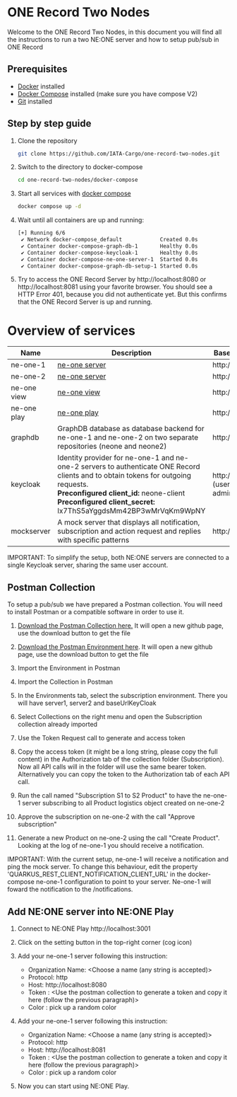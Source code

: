 # ONE Record Two Nodes

Welcome to the ONE Record Two Nodes, in this document you will find all the instructions to run a two NE:ONE server and how to setup pub/sub in ONE Record

## Prerequisites

- [Docker](https://docs.docker.com/get-docker/) installed
- [Docker Compose](https://docs.docker.com/compose/install/) installed (make sure you have compose V2)
- [Git](https://git-scm.com/downloads) installed

## Step by step guide

1) Clone the repository
   ```bash
   git clone https://github.com/IATA-Cargo/one-record-two-nodes.git
   ```
2) Switch to the directory to docker-compose
   ```bash
   cd one-record-two-nodes/docker-compose
   ```
3) Start all services with [docker compose](https://docs.docker.com/compose/)
   ```bash
   docker compose up -d
   ```
4) Wait until all containers are up and running:
   ```bash
   [+] Running 6/6
    ✔ Network docker-compose_default            Created 0.0s 
    ✔ Container docker-compose-graph-db-1       Healthy 0.0s 
    ✔ Container docker-compose-keycloak-1       Healthy 0.0s 
    ✔ Container docker-compose-ne-one-server-1  Started 0.0s 
    ✔ Container docker-compose-graph-db-setup-1 Started 0.0s
   ```
5) Try to access the ONE Record Server by  http://localhost:8080 or http://localhost:8081 using your favorite browser. 
   You should see a HTTP Error 401, because you did not authenticate yet. But this confirms that the ONE Record Server is up and running.

# Overview of services

| Name | Description | Base URL / Admin UI |
|-|-|-|
| ne-one-1 | [ne-one server](https://git.openlogisticsfoundation.org/wg-digitalaircargo/ne-one) | http://localhost:8080 |
| ne-one-2 | [ne-one server](https://git.openlogisticsfoundation.org/wg-digitalaircargo/ne-one) | http://localhost:8081 |
| ne-one view | [ne-one view](https://git.openlogisticsfoundation.org/wg-digitalaircargo/ne-one-view) | http://localhost:3000 |
| ne-one play | [ne-one play](https://github.com/aloccid-iata/neoneplay) | http://localhost:3001 |
| graphdb | GraphDB database as database backend for ne-one-1 and ne-one-2 on two separate repositories (neone and neone2) | http://localhost:7200 |
| keycloak | Identity provider for ne-one-1 and ne-one-2 servers to authenticate ONE Record clients and to obtain tokens for outgoing requests. <br/> **Preconfigured client_id:** neone-client<br/> **Preconfigured client_secret:** lx7ThS5aYggdsMm42BP3wMrVqKm9WpNY  | http://localhost:8989 <br/> (username/password: admin/admin)|
| mockserver | A mock server that displays all notification, subscription and action request and replies with specific patterns | http://localhost:1080 |

IMPORTANT: To simplify the setup, both NE:ONE servers are connected to a single Keycloak server, sharing the same user account.

## Postman Collection

To setup a pub/sub we have prepared a Postman collection. You will need to install Postman or a compatible software in order to use it.

1. [Download the Postman Collection here.](./assets/postman/Subscription.postman_collection.json) It will open a new github page, use the download button to get the file

2. [Download the Postman Environment here](./assets/postman/SubscriptionEnvironment.postman_environment.json). It will open a new github page, use the download button to get the file

3. Import the Environment in Postman

4. Import the Collection in Postman

5. In the Environments tab, select the subscription environment. 
There you will have server1, server2 and baseUrlKeyCloak

6. Select Collections on the right menu and open the Subscription collection already imported

7. Use the Token Request call to generate and access token

8. Copy the access token (it might be a long string, please copy the full content) in the Authorization tab of the collection folder (Subscription). Now all API calls will in the folder will use the same bearer token. Alternatively you can copy the token to the Authorization tab of each API call.

10. Run the call named "Subscription S1 to S2 Product" to have the ne-one-1 server subscribing to all Product logistics object created on ne-one-2

11. Approve the subscription on ne-one-2 with the call "Approve subscription"

12. Generate a new Product on ne-one-2 using the call "Create Product". Looking at the log of ne-one-1 you should receive a notification.

IMPORTANT: With the current setup, ne-one-1 will receive a notification and ping the mock server. To change this behaviour, edit the property 'QUARKUS_REST_CLIENT_NOTIFICATION_CLIENT_URL' in the docker-compose ne-one-1 configuration to point to your server. Ne-one-1 will foward the notification to the <your-host>/notifications.

## Add NE:ONE server into NE:ONE Play

1. Connect to NE:ONE Play http://localhost:3001 

2. Click on the setting button in the top-right corner (cog icon)

3. Add your ne-one-1 server following this instruction:

    - Organization Name: <Choose a name (any string is accepted)>
    - Protocol: http
    - Host: http://localhost:8080  
    - Token : <Use the postman collection to generate a token and copy it here (follow the previous paragraph)>
    - Color : pick up a random color

4. Add your ne-one-1 server following this instruction:

    - Organization Name: <Choose a name (any string is accepted)>
    - Protocol: http
    - Host: http://localhost:8081  
    - Token : <Use the postman collection to generate a token and copy it here (follow the previous paragraph)>
    - Color : pick up a random color

5. Now you can start using NE:ONE Play. 

